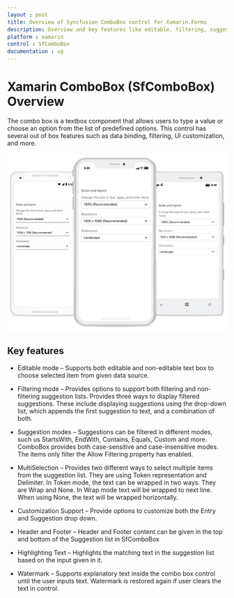 ```yaml
---
layout : post
title: Overview of Syncfusion ComboBox control for Xamarin.Forms
description: Overview and key features like editable, filtering, suggestion, multiselection with Xamarin ComboBox control
platform : xamarin
control : SfComboBox
documentation : ug
---
```


# Xamarin ComboBox (SfComboBox) Overview

The combo box is a textbox component that allows users to type a value or choose an option from the list of predefined options. This control has several out of box features such as data binding, filtering, UI customization, and more.

![Xamarin ComboBox](images/Overview/overview.png)

## Key features

* Editable mode – Supports both editable and non-editable text box to choose selected item from given data source.

* Filtering mode – Provides options to support both filtering and non-filtering suggestion lists. Provides three ways to display filtered suggestions. These include displaying suggestions using the drop-down list, which appends the first suggestion to text, and a combination of both.

* Suggestion modes – Suggestions can be filtered in different modes, such us StartsWith, EndWith, Contains, Equals, Custom and more. ComboBox provides both case-sensitive and case-insensitive modes. The items only filter the Allow Filtering property has enabled.

* MultiSelection – Provides two different ways to select multiple items from the suggestion list. They are using Token representation and Delimiter. In Token mode, the text can be wrapped in two ways. They are Wrap and None. In Wrap mode text will be wrapped to next line. When using None, the text will be wrapped horizontally. 

* Customization Support – Provide options to customize both the Entry and Suggestion drop down.

* Header and Footer – Header and Footer content can be given in the top and bottom of the Suggestion list in SfComboBox

* Highlighting Text – Highlights the matching text in the suggestion list based on the input given in it.

* Watermark – Supports explanatory text inside the combo box control until the user inputs text. Watermark is restored again if user clears the text in control.
